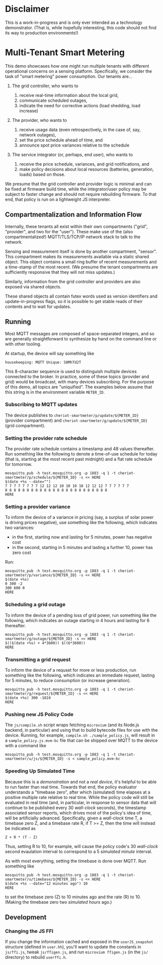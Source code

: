 # Disclaimer

This is a work-in-progress and is only ever intended as a technology demonstrator.
(That is, while hopefully interesting, this code should not find its way to production environments!)

# Multi-Tenant Smart Metering

This demo showcases how one might run multiple tenants with different operational concerns on a sensing platform.
Specifically, we consider the task of "smart metering" power consumption.
Our tenants are...

1. The grid controller, who wants to

   1. receive real-time information about the local grid,
   2. communicate scheduled outages,
   3. indicate the need for corrective actions (load shedding, load increase)

2. The provider, who wants to

   1. receive usage data (even retrospectively, in the case of, say, network outages),
   2. set the price schedule ahead of time, and
   3. announce spot price variances relative to the schedule

3. The service integrator (or, perhaps, end user), who wants to

   1. receive the price schedule, variances, and grid notifications, and
   2. make policy decisions about local resources (batteries, generation, loads) based on those.

We presume that the grid controller and provider logic is minimal and can be fixed at firmware build time,
while the integrator/user policy may be subject to faster change and should not require rebuilding firmware.
To that end, that policy is run on a lightweight JS interpreter.

## Compartmentalization and Information Flow

Internally, these tenants all exist within their own compartments ("grid", "provider", and two for the "user").
These make use of the (also compartmentalized!) MQTT/TLS/TCP/IP network stack to talk to the network.

Sensing and measurement itself is done by another compartment, "sensor".
This compartment makes its measurements available via a static shared object.
This object contains a small ring buffer of recent measurements and a time-stamp of the most recent.
(We presume the tenant compartments are sufficiently responsive that they will not miss updates.)

Similarly, information from the grid controller and providers are also exposed via shared objects.

These shared objects all contain futex words used as version identifiers and update-in-progress flags,
so it is possible to get stable reads of their contents and to wait for updates.

## Running

Most MQTT messages are composed of space-separated integers,
and so are generally straightforward to synthesize by hand on the command line or with other tooling.

At startup, the device will say something like

    housekeeping: MQTT Unique: S8MhTd2T

This 8-character sequence is used to distinguish multiple devices connected to the broker.
In practice, some of these topics (provider and grid) would be broadcast, with many devices subscribing.
For the purpose of this demo, all topics are "uniquified".
The examples below assume that this string is in the environment variable `METER_ID`.

### Subscribing to MQTT updates

The device publishes to `cheriot-smartmeter/p/update/${METER_ID}` (provider compartment)
and `cheriot-smartmeter/g/update/${METER_ID}` (grid compartment).

### Setting the provider rate schedule

The provider rate schedule contains a timestamp and 48 values thereafter.
Run something like the following to denote a time-of-use schedule for today
(that is, starting at the most recent past midnight)
and a flat rate schedule for tomorrow.

    mosquitto_pub -h test.mosquitto.org -p 1883 -q 1 -t cheriot-smartmeter/p/schedule/${METER_ID} -s << HERE
    $(date +%s --date="")
    7 7 7 7 7 7 7 7 12 12 12 10 10 10 10 12 12 12 7 7 7 7 7 7
    8 8 8 8 8 8 8 8 8 8 8 8 8 8 8 8 8 8 8 8 8 8 8 8
    HERE

### Setting a provider variance

To inform the device of a variance in pricing (say, a surplus of solar power is driving prices negative),
use something like the following, which indicates two variances:
- in the first, starting now and lasting for 5 minutes, power has negative cost
- in the second, starting in 5 minutes and lasting a further 10, power has zero cost

Run:

    mosquitto_pub -h test.mosquitto.org -p 1883 -q 1 -t cheriot-smartmeter/p/variance/${METER_ID} -s << HERE
    $(date +%s)
    0 300 -2
    300 600 0
    HERE

### Scheduling a grid outage

To inform the device of a pending loss of grid power, run something like the following,
which indicates an outage starting in 4 hours and lasting for 6 thereafter.

    mosquitto_pub -h test.mosquitto.org -p 1883 -q 1 -t cheriot-smartmeter/g/outage/${METER_ID} -s << HERE
    $(($(date +%s) + 4*3600)) $((6*3600))
    HERE

### Transmitting a grid request

To inform the device of a requset for more or less production, run something like the following,
which indicates an immediate request, lasting for 5 minutes, to reduce consumption (or increase generation).

    mosquitto_pub -h test.mosquitto.org -p 1883 -q 1 -t cheriot-smartmeter/g/request/${METER_ID} -s << HERE
    $(date +%s) 300 -1024
    HERE

### Pushing new JS Policy Code

The `js/compile.sh` script wraps fetching `microvium` (and its Node.js backend, in particular)
and using that to build bytecode files for use with the device.
Running, for example, `compile.sh ./sample_policy.js`, will result in a `sample_policy.js.mvm-bc` file that can be shipped over MQTT to the device with a command like

    mosquitto_pub -h test.mosquitto.org -p 1883 -q 1 -t cheriot-smartmeter/u/js/${METER_ID} -s < sample_policy.mvm-bc

### Speeding Up Simulated Time

Because this is a _demonstration_ and not a _real device_, it's helpful to be able to run faster than real time.
Towards that end, the policy evaluator understands a "timebase zero",
after which (simulated) time elapses at a positive multiple rate relative to real time.
While the policy code will still be evaluated in real time
(and, in particular, in response to sensor data that will continue to be published every 30 _wall-clock_ seconds),
the timestamp associated sensor reports, which drives most of the policy's idea of time,
will be artificially advanced.
Specifically, given a _wall-clock_ time T, a timebase zero Z, and a timebase rate R,
if T >= Z, then the time will instead be indicated as

    Z + R * (T - Z)

Thus, setting R to 10, for example, will cause the policy code's 30 _wall-clock_ second evaulation interval to
correspond to a 5 _simulated minute_ interval.

As with most everything, setting the timebase is done over MQTT.  Run something like

    mosquitto_pub -h test.mosquitto.org -p 1883 -q 1 -t cheriot-smartmeter/u/timebase/${METER_ID} -s << HERE
    $(date +%s --date="12 minutes ago") 10
    HERE

to set the timebase zero (Z) to 10 minutes ago and the rate (R) to 10.
(Making the timebase zero two _simulated hours_ ago.)

## Development

### Changing the JS FFI

If you change the information cached and exposed in the `userJS_snapshot` structure (defined in `user.hh`),
you'll want to update the constants in `js/ffi.js`, tweak `js/ffigen.js`, and run `microvium ffigen.js` (in the `js/` directory) to rebuild `userffi.h`.
